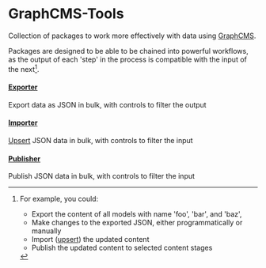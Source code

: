 # GraphCMS-Tools

Collection of packages to work more effectively with data using [GraphCMS](https://github.com/ViktorJT/GraphCMS-Tools).

Packages are designed to be able to be chained into powerful workflows, as the output of each 'step' in the process is compatible with the input of the next[^note].

[^note]: For example, you could:

    - Export the content of all models with name 'foo', 'bar', and 'baz',
    - Make changes to the exported JSON, either programmatically or manually
    - Import ([upsert](<https://en.wiktionary.org/wiki/upsert#:~:text=upsert%20(plural%20upserts),updates%20them%20if%20they%20do.>)) the updated content
    - Publish the updated content to selected content stages

#### [Exporter](https://github.com/ViktorJT/GraphCMS-Tools/tree/main/packages/exporter)

Export data as JSON in bulk, with controls to filter the output

#### [Importer](https://github.com/ViktorJT/GraphCMS-Tools/tree/main/packages/importer)

[Upsert](<https://en.wiktionary.org/wiki/upsert#:~:text=upsert%20(plural%20upserts),updates%20them%20if%20they%20do.>) JSON data in bulk, with controls to filter the input

#### [Publisher](https://github.com/ViktorJT/GraphCMS-Tools/tree/main/packages/publisher)

Publish JSON data in bulk, with controls to filter the input
